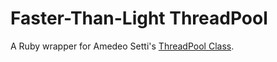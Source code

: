 # Faster-Than-Light ThreadPool

A Ruby wrapper for Amedeo Setti's [ThreadPool Class](https://github.com/adda25/ThreadPool).
